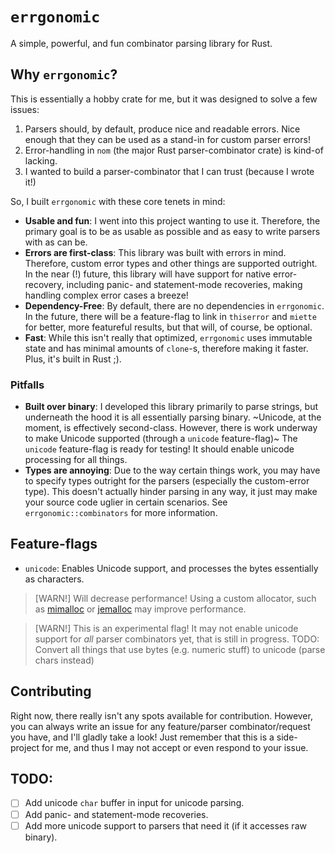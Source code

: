 # `errgonomic`

A simple, powerful, and fun combinator parsing library for Rust.

## Why `errgonomic`?

This is essentially a hobby crate for me, but it was designed to solve a few issues:

1. Parsers should, by default, produce nice and readable errors. Nice enough that they can be used as a stand-in for
   custom parser errors!
2. Error-handling in `nom` (the major Rust parser-combinator crate) is kind-of lacking.
3. I wanted to build a parser-combinator that I can trust (because I wrote it!)

So, I built `errgonomic` with these core tenets in mind:

- **Usable and fun**: I went into this project wanting to use it. Therefore, the primary goal is to be as usable as
  possible and as easy to write parsers with as can be.
- **Errors are first-class**: This library was built with errors in mind. Therefore, custom error types and other things
  are supported outright. In the near (!) future, this library will have support for native error-recovery, including
  panic- and statement-mode recoveries, making handling complex error cases a breeze!
- **Dependency-Free**: By default, there are no dependencies in `errgonomic`. In the future, there will be a
  feature-flag to link in `thiserror` and `miette` for better, more featureful results, but that will, of course, be
  optional.
- **Fast**: While this isn't really that optimized, `errgonomic` uses immutable state and has minimal amounts
  of `clone`-s, therefore making it faster. Plus, it's built in Rust ;).

### Pitfalls

- **Built over binary**: I developed this library primarily to parse strings, but underneath the hood it is all
  essentially parsing binary. ~Unicode, at the moment, is effectively second-class. However, there is work underway to
  make Unicode supported (through a `unicode` feature-flag)~ The `unicode` feature-flag is ready for testing! It should
  enable unicode processing for all things.
- **Types are annoying**: Due to the way certain things work, you may have to specify types outright for the parsers
  (especially the custom-error type). This doesn't actually hinder parsing in any way, it just may make your source code
  uglier in certain scenarios. See `errgonomic::combinators` for more information.

## Feature-flags

- `unicode`: Enables Unicode support, and processes the bytes essentially as characters.

> [WARN!]
> Will decrease performance! Using a custom allocator, such as [mimalloc](https://github.com/purpleprotocol/mimalloc_rust) or [jemalloc](https://github.com/tikv/jemallocator) may improve performance.

> [WARN!]
> This is an experimental flag! It may not enable unicode support for _all_ parser combinators yet, that is still in
> progress.
> TODO: Convert all things that use bytes (e.g. numeric stuff) to unicode (parse chars instead)

  <!-- - `fancy`: Enables support for `miette`, and enables `miette::Diagnostic` for `Error` and `Errors`. NOTE: Requires
  anything implementing `CustomError` to implement `miette::Diagnostic` and `core::error::Error`. This also disables
  support for parsing bytes, i.e. `[u8]`. WARN: This feature is not stable yet!
  -->

## Contributing

Right now, there really isn't any spots available for contribution. However, you can always write an issue for any
feature/parser combinator/request you have, and I'll gladly take a look! Just remember that this is a side-project for
me, and thus I may not accept or even respond to your issue.

## TODO:

- [ ] Add unicode `char` buffer in input for unicode parsing.
- [ ] Add panic- and statement-mode recoveries.
- [ ] Add more unicode support to parsers that need it (if it accesses raw binary).
